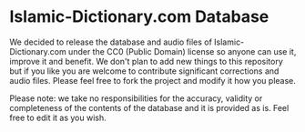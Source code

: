 # Islamic-Dictionary.com Database

We decided to release the database and audio files of Islamic-Dictionary.com
under the CC0 (Public Domain) license so anyone can use it, improve it and
benefit. We don't plan to add new things to this repository but if you like
you are welcome to contribute significant corrections and audio files. Please
feel free to fork the project and modify it how you please.

Please note: we take no responsibilities for the accuracy, validity or
completeness of the contents of the database and it is provided as is.
Feel free to edit it as you wish.